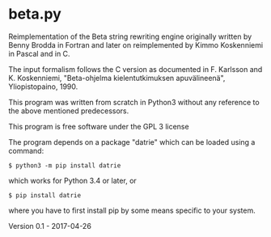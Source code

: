 beta.py
=======

Reimplementation of the Beta string rewriting engine originally written by Benny Brodda in Fortran and later on reimplemented by Kimmo Koskenniemi in Pascal and in C.

The input formalism follows the C version as documented in F. Karlsson and K. Koskenniemi, "Beta-ohjelma kielentutkimuksen apuvälineenä", Yliopistopaino, 1990.

This program was written from scratch in Python3 without any reference to the above mentioned predecessors.

This program is free software under the GPL 3 license

The program depends on a package "datrie" which can be loaded using a command:

    $ python3 -m pip install datrie

which works for Python 3.4 or later, or

    $ pip install datrie

where you have to first install pip by some means specific to your system.

Version 0.1 - 2017-04-26
